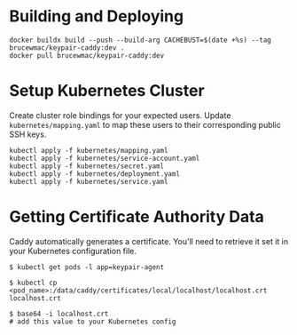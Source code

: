 # Building and Deploying

```
docker buildx build --push --build-arg CACHEBUST=$(date +%s) --tag brucewmac/keypair-caddy:dev .
docker pull brucewmac/keypair-caddy:dev
```

# Setup Kubernetes Cluster

Create cluster role bindings for your expected users.
Update `kubernetes/mapping.yaml` to map these users to their corresponding public SSH keys.

```
kubectl apply -f kubernetes/mapping.yaml
kubectl apply -f kubernetes/service-account.yaml
kubectl apply -f kubernetes/secret.yaml
kubectl apply -f kubernetes/deployment.yaml
kubectl apply -f kubernetes/service.yaml
```

# Getting Certificate Authority Data

Caddy automatically generates a certificate. You'll need to retrieve it set it in your Kubernetes configuration file.

```
$ kubectl get pods -l app=keypair-agent

$ kubectl cp <pod_name>:/data/caddy/certificates/local/localhost/localhost.crt localhost.crt

$ base64 -i localhost.crt
# add this value to your Kubernetes config
```
